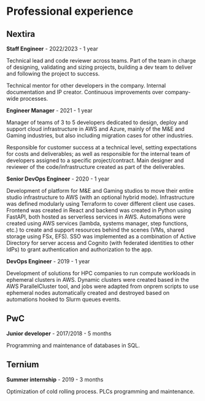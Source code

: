 # Professional experience

## Nextira

**Staff Engineer** - 2022/2023 - 1 year

Technical lead and code reviewer across teams. Part of the team in charge of designing, validating and sizing projects, building a dev team to deliver and following the project to success. 

Technical mentor for other developers in the company. Internal documentation and IP creator. Continuous improvements over company-wide processes. 

**Engineer Manager** - 2021 - 1 year

Manager of teams of 3 to 5 developers dedicated to design, deploy and support cloud infrastructure in AWS and Azure, mainly of the M&E and Gaming industries, but also including migration cases for other industries. 
 
Responsible for customer success at a technical level, setting expectations for costs and deliverables; as well as responsible for the internal team of developers assigned to a specific project/contract. Main designer and reviewer of the code/infrastructure created as part of the deliverables.

**Senior DevOps Engineer** - 2020 - 1 year

Development of platform for M&E and Gaming studios to move their entire studio infrastructure to AWS (with an optional hybrid mode). Infrastructure was defined modularly using Terraform to cover different client use cases. Frontend was created in React and backend was created in Python using FastAPI, both hosted as serverless services in AWS. Automations were created using AWS services (lambda, systems manager, step functions, etc.) to create and support resources behind the scenes (VMs, shared storage using FSx, EFS). SSO was implemented as a combination of Active Directory for server access and Cognito (with federated identities to other IdPs) to grant authentication and authorization to the app. 

**DevOps Engineer** - 2019 - 1 year

Development of solutions for HPC companies to run compute workloads in ephemeral clusters in AWS. Dynamic clusters were created based in the AWS ParallelCluster tool, and jobs were adapted from onprem scripts to use ephemeral nodes automatically created and destroyed based on automations hooked to Slurm queues events. 

## PwC

**Junior developer** - 2017/2018 - 5 months

Programming and maintenance of databases in SQL. 

## Ternium

**Summer internship** - 2019 - 3 months

Optimization of cold rolling process. PLCs programming and maintenance.
